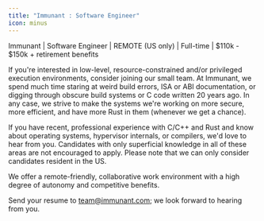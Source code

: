 ```yaml
---
title: "Immunant : Software Engineer"
icon: minus
---
```

Immunant | Software Engineer | REMOTE (US only) | Full-time | $110k - $150k + retirement benefits

If you&#x27;re interested in low-level, resource-constrained and&#x2F;or privileged execution environments, consider joining our small team. At Immunant, we spend much time staring at weird build errors, ISA or ABI documentation, or digging through obscure build systems or C code written 20 years ago. In any case, we strive to make the systems we&#x27;re working on more secure, more efficient, and have more Rust in them (whenever we get a chance).

If you have recent, professional experience with C&#x2F;C++ and Rust and know about operating systems, hypervisor internals, or compilers, we&#x27;d love to hear from you. Candidates with only superficial knowledge in all of these areas are not encouraged to apply. Please note that we can only consider candidates resident in the US.

We offer a remote-friendly, collaborative work environment with a high degree of autonomy and competitive benefits.

Send your resume to team@immunant.com; we look forward to hearing from you.
